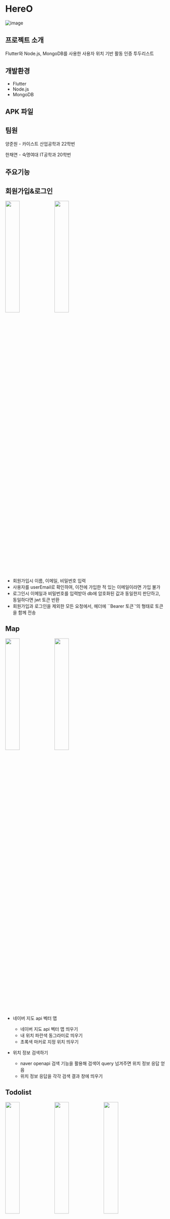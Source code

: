 # HereO

![image](https://github.com/Here-O/back/assets/71596178/c288437c-9d96-4127-9171-4773ac430014)

## 프로젝트 소개

Flutter와 Node.js, MongoDB를 사용한 사용자 위치 기반 활동 인증 투두리스트

## 개발환경

- Flutter
- Node.js
- MongoDB

## APK 파일

## 팀원

양준원 - 카이스트 산업공학과 22학번

한채연 - 숙명여대 IT공학과 20학번

## 주요기능

## 회원가입&로그인

<img src="https://github.com/Here-O/back/assets/71596178/9dd2fe1a-2ac8-4c41-908c-eca81c149d9a" width="30%" height="30%"/>
<img src="https://github.com/Here-O/back/assets/71596178/e4409efa-1f8b-4fa1-83ee-be60be1488be" width="30%" height="30%"/>

- 회원가입시 이름, 이메일, 비밀번호 입력
- 사용자를 userEmail로 확인하여, 이전에 가입한 적 있는 이메일이라면 가입 불가
- 로그인시 이메일과 비밀번호를 입력받아 db에 암호화된 값과 동일한지 판단하고, 동일하다면 jwt 토큰 반환
- 회원가입과 로그인을 제외한 모든 요청에서, 헤더에 ``Bearer 토큰`‘의  형태로 토큰을 함께 전송

## Map

<img src="https://github.com/Here-O/back/assets/71596178/2aff05de-bb6c-4eb7-b62e-8639c090a218" width="30%" height="30%"/>
<img src="https://github.com/Here-O/back/assets/71596178/10b01c99-68eb-47ff-a97f-3a370e35548f" width="30%" height="30%"/>

- 네이버 지도 api 벡터 맵
    - 네이버 지도 api 벡터 맵 띄우기
    - 내 위치 파란색 동그라미로 띄우기
    - 초록색 마커로 지정 위치 띄우기

- 위치 정보 검색하기
    - naver openapi 검색 기능을 활용해 검색어 query 넘겨주면 위치 정보 응답 얻음
    - 위치 정보 응답을 각각 검색 결과 창에 띄우기
    

## Todolist

<img src="https://github.com/Here-O/back/assets/71596178/bd28cfbb-22e5-4eb9-a45d-3d6a7be2d9ff" width="30%" height="30%"/>
<img src="https://github.com/Here-O/back/assets/71596178/4145c82a-8533-4d7b-8d17-8c04d5b275bc" width="30%" height="30%"/>
<img src="https://github.com/Here-O/back/assets/71596178/55e0722a-33c9-406a-aeb2-533312e04e7e" width="30%" height="30%"/>
<img src="https://github.com/Here-O/back/assets/71596178/e0315c21-e33c-4340-b9a4-a1f0bb907c83" width="30%" height="30%"/>


- 이전 날짜는 노랑, 오늘 날짜는 초록, 내일 이후부터는 회색으로 구분하여 표시
- Todo 작성시 지도에서 검색한 위치와 내용, 루틴 여부를 함께 작성
- Todo 내용 수정 기능
- Todo 인증 기능
    - 투두 뷰 탭에서 횡 스크롤 액션 취할 시 애니메이션과 함께 맵 탭으로 넘어가며 인증 버튼 띄우기
    - 현재 사용자 위치와 태그된 위치를 확인한 뒤 300m이내일 경우 `눌러서 인증 완료하기` 버튼 활성화
    - 벗어난 경우 `더 가깝게 가주세요!`

## My points

<img src="https://github.com/Here-O/back/assets/71596178/25542ab4-a700-4e52-a471-f8f120fd2029" width="30%" height="30%"/>
<img src="https://github.com/Here-O/back/assets/71596178/395ec36d-192f-4593-aacb-48a897898157" width="30%" height="30%"/>

- 내 이미지 클릭시 갤러리로 이동하여 프로필 사진 변경 가능
- AWS의 S3를 사용하여 사용자의 이미지 저장
- 나의 포인트 적립 내역, 총 포인트, 이미지 조회
- 포인트 상위 5명 유저의 이름, 이미지, 총 포인트, 적립 내역 조회 가능
